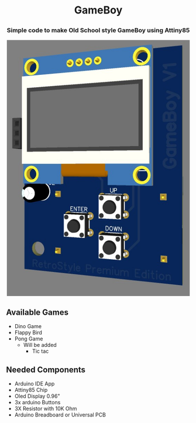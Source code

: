 
# <p align="center"><b>GameBoy</b></p>
### <p align="center"><b>Simple code to make Old School style GameBoy using Attiny85</b></p>

<p align="center">
  <img src="GameBoyAttiny85-3D.jpg" alt="3D Image" width="500" height="700">
</p>

## Available Games
- Dino Game
- Flappy Bird
- Pong Game
  - Will be added
    - Tic tac

## Needed Components
- Arduino IDE App
- Attiny85 Chip
- Oled Display 0.96"
- 3x arduino Buttons
- 3X Resistor with 10K Ohm
- Arduino Breadboard or Universal PCB

